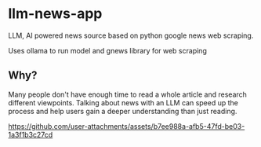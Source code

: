 # llm-news-app
LLM, AI powered news source based on python google news web scraping.

Uses ollama to run model and gnews library for web scraping

## Why?
Many people don't have enough time to read a whole article and research different viewpoints. Talking about news with an LLM can speed up the process and help users gain a deeper understanding than just reading.


https://github.com/user-attachments/assets/b7ee988a-afb5-47fd-be03-1a3f1b3c27cd


